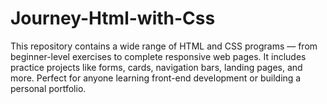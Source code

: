 # Journey-Html-with-Css
This repository contains a wide range of HTML and CSS programs — from beginner-level exercises to complete responsive web pages. It includes practice projects like forms, cards, navigation bars, landing pages, and more. Perfect for anyone learning front-end development or building a personal portfolio.
